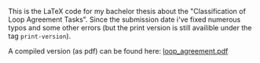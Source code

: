 This is the LaTeX code for my bachelor thesis about the "Classification of
Loop Agreement Tasks". Since the submission date i've fixed numerous typos
and some other errors (but the print version is still availible under the
tag `print-version`).

A compiled version (as pdf) can be found here: [loop_agreement.pdf](http://homepages.uni-regensburg.de/~prj05723/_ba/loop_agreement.pdf)
<!-- The Haskell implementation, discussed in sections 4.2 and 4.3, can be found here: -->
